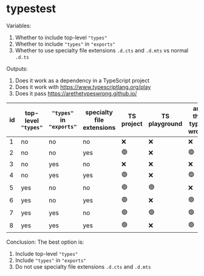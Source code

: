 # typestest

Variables:

1. Whether to include top-level `"types"`
2. Whether to include `"types"` in `"exports"`
3. Whether to use specialty file extensions `.d.cts` and `.d.mts` vs normal `.d.ts`

Outputs:

1. Does it work as a dependency in a TypeScript project
2. Does it work with https://www.typescriptlang.org/play
3. Does it pass https://arethetypeswrong.github.io/

| id  | top-level `"types"` | `"types"` in `"exports"` | specialty file extensions | TS project | TS playground | are the types wrong |
| --- | ------------------- | ------------------------ | ------------------------- | ---------- | ------------- | ------------------- |
| 1   | no                  | no                       | no                        | ❌         | ❌            | ❌                  |
| 2   | no                  | no                       | yes                       | 🟢         | ❌            | 🟢                  |
| 3   | no                  | yes                      | no                        | ❌         | ❌            | ❌                  |
| 4   | no                  | yes                      | yes                       | 🟢         | ❌            | 🟢                  |
| 5   | yes                 | no                       | no                        | 🟢         | 🟢            | ❌                  |
| 6   | yes                 | no                       | yes                       | 🟢         | ❌            | 🟢                  |
| 7   | yes                 | yes                      | no                        | 🟢         | 🟢            | 🟢                  |
| 8   | yes                 | yes                      | yes                       | 🟢         | ❌            | 🟢                  |

Conclusion: The best option is:

1. Include top-level `"types"`
2. Include `"types"` in `"exports"`
3. Do not use specialty file extensions `.d.cts` and `.d.mts`
